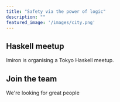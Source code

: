 ```yaml
---
title: "Safety via the power of logic"
description: ""
featured_image: '/images/city.png'
---
```


<div class="hero">
  <h2>Haskell meetup</h2>
  <p>Imiron is organising a Tokyo Haskell meetup.</p>
</div>

<div class="hero">
  <h2>Join the team</h2>
  <p>We're looking for great people</p>
</div>
